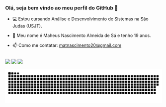 ### Olá, seja bem vindo ao meu perfil do GitHub 👋

- 💻 Estou cursando Análise e Desenvolvimento de Sistemas na São Judas (USJT).
- 💬 Meu nome é Maheus Nascimento Almeida de Sá e tenho 19 anos.
- 📫 Como me contatar: matnascimento20@gmail.com
  
  ##
 
<div> 
  <a href="https://www.instagram.com/teteu1n/?hl=pt-br" target="_blank"><img src="https://img.shields.io/badge/-Instagram-%23E4405F?style=for-the-badge&logo=instagram&logoColor=white" target="_blank"></a>
  <a href = "mailto:matnascimento20@gmail.com"><img src="https://img.shields.io/badge/-Gmail-%23333?style=for-the-badge&logo=gmail&logoColor=white" target="_blank"></a>
  <a href="https://www.linkedin.com/in/gabriel-sampaio-591617232/" target="_blank"><img src="https://img.shields.io/badge/-LinkedIn-%230077B5?style=for-the-badge&logo=linkedin&logoColor=white" target="_blank"></a> 
 
   ![Snake animation](https://github.com/gsampaiowz/gsampaiowz/blob/output/github-contribution-grid-snake.svg)
</div>


